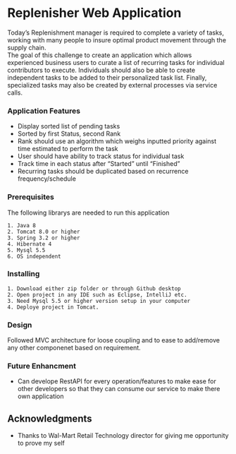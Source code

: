 # Replenisher Web Application

Today’s Replenishment manager is required to complete a variety of tasks, working with many people to insure optimal product movement through the supply chain.  
The goal of this challenge to create an application which allows experienced business users to curate a list of recurring tasks for individual contributors to execute.  Individuals should also be able to create independent tasks to be added to their personalized task list.  Finally, specialized tasks may also be created by external processes via service calls.


### Application Features

*	Display sorted list of pending tasks
*	Sorted by first Status, second Rank
*	Rank should use an algorithm which weighs inputted priority against time estimated to perform the task
*	User should have ability to track status for individual task
*	Track time in each status after “Started” until “Finished”
*	Recurring tasks should be duplicated based on recurrence frequency/schedule

### Prerequisites

The following librarys are needed to run this application

```
1. Java 8
2. Tomcat 8.0 or higher
3. Spring 3.2 or higher
4. Hibernate 4
5. Mysql 5.5
6. OS independent
```

### Installing

```
1. Download either zip folder or through Github desktop
2. Open project in any IDE such as Eclipse, IntelliJ etc.
3. Need Mysql 5.5 or higher version setup in your computer
4. Deploye project in Tomcat.
```

### Design

Followed MVC architecture for loose coupling and to ease to add/remove any other componenet based on requirement.

### Future Enhancment

* Can develope RestAPI for every operation/features to make ease for other developers so that they can consume our service to make there own application

## Acknowledgments

* Thanks to Wal-Mart Retail Technology director for giving me opportunity to prove my self

